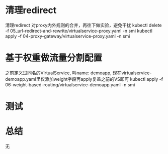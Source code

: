 #  清理redirect
清理redirect 对proxy内外规则的合并，再往下做实验，避免干扰
kubectl delete -f  05_url-redirect-and-rewrite/virtualservice-proxy.yaml  -n smi
kubectl apply -f 04-proxy-gateway/virtualservice-proxy.yaml -n smi

# 基于权重做流量分割配置
之前定义过同名的VirtualService, 叫name: demoapp, 现在virtualservice-demoapp.yaml里仅添加weight字段再apply复盖之前的VS即可
kubectl apply -f  06-weight-based-routing/virtualservice-demoapp.yaml -n smi 

# 测试


# 总结
无 
